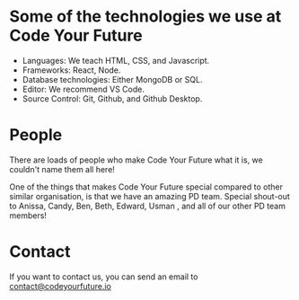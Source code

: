 Some of the technologies we use at Code Your Future
===================================================

* Languages: We teach HTML, CSS, and Javascript.
* Frameworks: React, Node.
* Database technologies: Either MongoDB or SQL.
* Editor: We recommend VS Code.
* Source Control: Git, Github, and Github Desktop.

People
======

There are loads of people who make Code Your Future what it is, we couldn't name them all here!

One of the things that makes Code Your Future special compared to other similar organisation, is that we have an amazing PD team. Special shout-out to Anissa, Candy, Ben, Beth, Edward, Usman , and all of our other PD team members!

Contact
=======

If you want to contact us, you can send an email to contact@codeyourfuture.io
